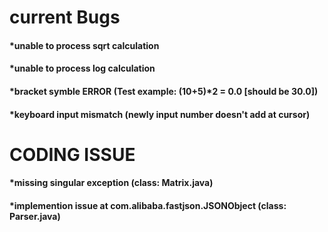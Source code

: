 # current Bugs
#### *unable to process sqrt calculation
#### *unable to process log calculation
#### *bracket symble ERROR (Test example: (10+5)*2 = 0.0 [should be 30.0])
#### *keyboard input mismatch (newly input number doesn't add at cursor)

# CODING ISSUE
#### *missing singular exception (class: Matrix.java)
#### *implemention issue at com.alibaba.fastjson.JSONObject (class: Parser.java)

